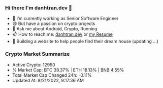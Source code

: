 ### Hi there I'm danhtran.dev 👋

- 🔭 I’m currently working as Senior Software Engineer
- 😄 But have a passion on crypto projects
- 💬 Ask me about Android, Crypto, Running 
- 📫 How to reach me: <a href="https://danhtran.dev" target="_blank">danhtran.dev</a> or <a href="Developer-Resume.pdf" target="_blank">my Resume</a>
- 🌱 Building a website to help people find their dream house (updating ...)

### Crypto Market Summarize
- Active Crypto: 12950
- % Market Cap: BTC 38.37% | ETH 18.13% | BNB 4.55%
- Total Market Cap Changed 24h: -0.11%
- Updated At: 8/21/2022, 9:17:36 AM
